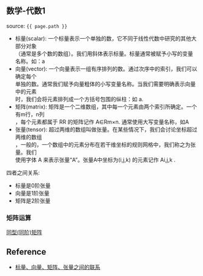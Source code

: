 ## 数学-代数1
source: `{{ page.path }}`

* 标量(scalar): 一个标量表示一个单独的数，它不同于线性代数中研究的其他大部分对象  
    （通常是多个数的数组）。我们用斜体表示标量。标量通常被赋予小写的变量名称。如：a  
* 向量(vector): 一个向量表示一组有序排列的数。通过次序中的索引，我们可以确定每个  
    单独的数。通常我们赋予向量粗体的小写变量名称。当我们需要明确表示向量中的元素  
    时，我们会将元素排列成一个方括号包围的纵柱：如 a.
* 矩阵(matrix): 矩阵是一个二维数组，其中每一个元素由两个索引所确定。一个有m行，n列  
    ，每个元素都属于 RR 的矩阵记作 A∈Rm×n. 通常使用大写变量名称，如A
* 张量(tensor): 超过两维的数组叫做张量。在某些情况下，我们会讨论坐标超过两维的数组  
    ，一般的，一个数组中的元素分布在若干维坐标的规则网格中，我们称之为张量。我们  
    使用字体 A 来表示张量“A”。张量A中坐标为(i,j,k) 的元素记作 Ai,j,k .

四者之间关系:

* 标量是0阶张量
* 向量是1阶张量
* 矩阵是2阶张量

### 矩阵运算

[同型(同阶)矩阵](https://baike.baidu.com/item/%E5%90%8C%E5%9E%8B%E7%9F%A9%E9%98%B5)

####




## Reference

* [标量、向量、矩阵、张量之间的联系](https://www.cnblogs.com/icmzn/p/11176298.html)
